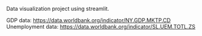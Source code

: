 Data visualization project using streamlit.

GDP data: https://data.worldbank.org/indicator/NY.GDP.MKTP.CD
Unemployment data: https://data.worldbank.org/indicator/SL.UEM.TOTL.ZS
